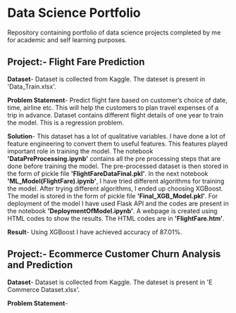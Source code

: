 # Data Science Portfolio

Repository containing portfolio of data science projects completed by me for academic and self learning purposes.

## Project:- Flight Fare Prediction
**Dataset**- Dataset is collected from Kaggle. The dateset is present in 'Data_Train.xlsx'.
  
**Problem Statement**- Predict flight fare based on customer’s choice of date, time, airline etc. This will help the customers to plan travel expenses of a trip in advance. 
Dataset contains different flight details of one year to train the model. This is a regression problem.

**Solution**- This dataset has a lot of qualitative variables. I have done a lot of feature engineering to convert them to useful features. This features played important role in training the model. The notebook **'DataPreProcessing.ipynb'** contains all the pre processing steps that are done before training the model. The pre-processed dataset is then stored in the form of pickle file **'FlightFareDataFinal.pkl'**. In the next notebook **'ML_Model(FlightFare).ipynb'**, I have tried different algorithms for training the model. After trying different algorithms, I ended up choosing XGBoost. The model is stored in the form of pickle file **'Final_XGB_Model.pkl'**. For deployment of the model I have used Flask API and the codes are present in the notebook **'DeploymentOfModel.ipynb'**. A webpage is created using HTML codes to show the results. The HTML codes are in **'FlightFare.htm'**.

**Result**- Using XGBoost I have achieved accuracy of 87.01%. 

## Project:- Ecommerce Customer Churn Analysis and Prediction
**Dataset**- Dataset is collected from Kaggle. The dateset is present in 'E Commerce Dataset.xlsx'.

**Problem Statement**- 
